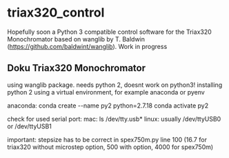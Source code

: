 # triax320_control

Hopefully soon a Python 3 compatible control software for the Triax320 Monochromator based on wanglib by T. Baldwin (https://github.com/baldwint/wanglib).
Work in progress

## Doku Triax320 Monochromator


using wanglib package. needs python 2, doesnt work on python3!
installing python 2 using a virtual environment, for example anaconda or pyenv

anaconda:
    conda create --name py2 python=2.7.18
    conda activate py2
    
    
check for used serial port:
    mac: ls /dev/tty.usb*
    linux: usually /dev/ttyUSB0 or /dev/ttyUSB1
    
important: stepsize has to be correct in spex750m.py line 100 (16.7 for triax320 without microstep option, 500 with option, 4000 for spex750m)